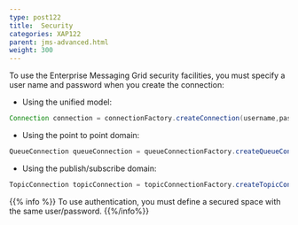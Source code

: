```yaml
---
type: post122
title:  Security
categories: XAP122
parent: jms-advanced.html
weight: 300
---
```



To use the Enterprise Messaging Grid security facilities, you must specify a user name and password when you create the connection:

- Using the unified model:


```java
Connection connection = connectionFactory.createConnection(username,password);
```

- Using the point to point domain:


```java
QueueConnection queueConnection = queueConnectionFactory.createQueueConnection(username,password);
```

- Using the publish/subscribe domain:


```java
TopicConnection topicConnection = topicConnectionFactory.createTopicConnection(username,password);
```

{{% info %}}
To use authentication, you must define a secured space with the same user/password.
{{%/info%}}
